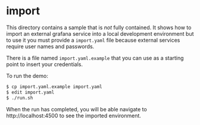 # import
This directory contains a sample that is _not_ fully contained.
It shows how to import an external grafana service into a local
development environment but to use it you must provide a `import.yaml`
file because external services require user names and passwords.

There is a file named `import.yaml.example` that you can use as a
starting point to insert your credentials.

To run the demo:
```bash
$ cp import.yaml.example import.yaml
$ edit import.yaml
$ ./run.sh
```

When the run has completed, you will be able navigate to
http://localhost:4500 to see the imported environment.
